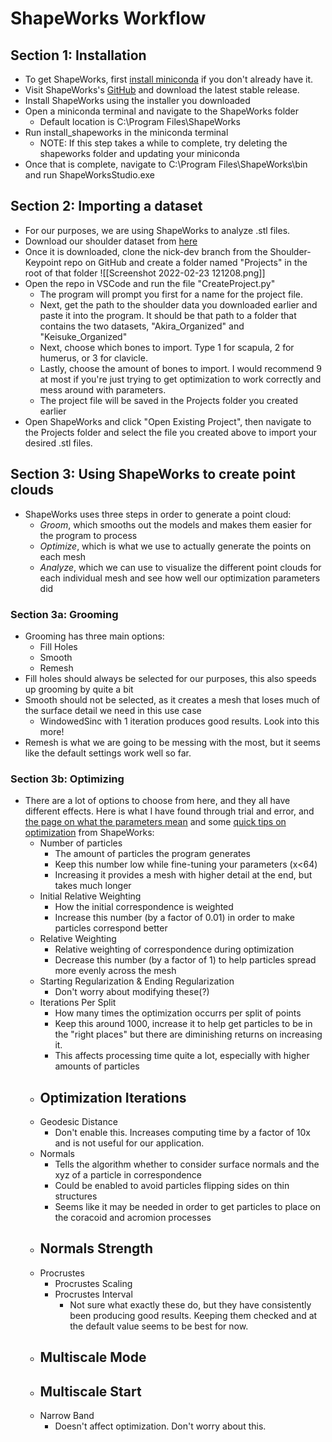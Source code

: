
# ShapeWorks Workflow
## Section 1: Installation
- To get ShapeWorks, first [install miniconda](https://docs.conda.io/en/latest/miniconda.html) if you don't already have it.
- Visit ShapeWorks's [GitHub](https://github.com/SCIInstitute/ShapeWorks/releases) and download the latest stable release.
- Install ShapeWorks using the installer you downloaded
- Open a miniconda terminal and navigate to the ShapeWorks folder
	- Default location is C:\\Program Files\\ShapeWorks
- Run install_shapeworks in the miniconda terminal
	- NOTE: If this step takes a while to complete, try deleting the shapeworks folder and updating your miniconda
- Once that is complete, navigate to C:\\Program Files\\ShapeWorks\\bin and run ShapeWorksStudio.exe

## Section 2: Importing a dataset
- For our purposes, we are using ShapeWorks to analyze .stl files. 
- Download our shoulder dataset from [here](https://www.dropbox.com/sh/mp15p8qoanhzwyd/AAAkmvp1IcqS9lWDwHOM2_Sna?dl=0)
- Once it is downloaded, clone the nick-dev branch from the Shoulder-Keypoint repo on GitHub and create a folder named "Projects" in the root of that folder
![[Screenshot 2022-02-23 121208.png]]
- Open the repo in VSCode and run the file "CreateProject.py"
	- The program will prompt you first for a name for the project file.
	- Next, get the path to the shoulder data you downloaded earlier and paste it into the program. It should be that path to a folder that contains the two datasets, "Akira_Organized" and "Keisuke_Organized"
	- Next, choose which bones to import. Type 1 for scapula, 2 for humerus, or 3 for clavicle.
	- Lastly, choose the amount of bones to import. I would recommend 9 at most if you're just trying to get optimization to work correctly and mess around with parameters.
	- The project file will be saved in the Projects folder you created earlier
- Open ShapeWorks and click "Open Existing Project", then navigate to the Projects folder and select the file you created above to import your desired .stl files.

## Section 3: Using ShapeWorks to create point clouds
- ShapeWorks uses three steps in order to generate a point cloud:
	- *Groom*, which smooths out the models and makes them easier for the program to process
	- *Optimize*, which is what we use to actually generate the points on each mesh
	- *Analyze*, which we can use to visualize the different point clouds for each individual mesh and see how well our optimization parameters did

### Section 3a: Grooming
- Grooming has three main options:
	- Fill Holes
	- Smooth
	- Remesh
- Fill holes should always be selected for our purposes, this also speeds up grooming by quite a bit
- Smooth should not be selected, as it creates a mesh that loses much of the surface detail we need in this use case
	- WindowedSinc with 1 iteration produces good results. Look into this more!
- Remesh is what we are going to be messing with the most, but it seems like the default settings work well so far.

### Section 3b: Optimizing
- There are a lot of options to choose from here, and they all have different effects. Here is what I have found through trial and error, and [the page on what the parameters mean](http://sciinstitute.github.io/ShapeWorks/workflow/optimize.html#xml-parameter-file) and some [quick tips on optimization](http://sciinstitute.github.io/ShapeWorks/workflow/optimize.html#parameter-dictionary-in-python) from ShapeWorks:
	- Number of particles
		- The amount of particles the program generates
		- Keep this number low while fine-tuning your parameters (x<64)
		- Increasing it provides a mesh with higher detail at the end, but takes much longer
	- Initial Relative Weighting
		- How the initial correspondence is weighted
		- Increase this number (by a factor of 0.01) in order to make particles correspond better
	- Relative Weighting
		- Relative weighting of correspondence during optimization
		- Decrease this number (by a factor of 1) to help particles spread more evenly across the mesh
	- Starting Regularization & Ending Regularization
		- Don't worry about modifying these(?)
	- Iterations Per Split
		- How many times the optimization occurrs per split of points
		- Keep this around 1000, increase it to help get particles to be in the "right places" but there are diminishing returns on increasing it.
		- This affects processing time quite a lot, especially with higher amounts of particles
	- Optimization Iterations
		- 
	- Geodesic Distance
		- Don't enable this. Increases computing time by a factor of 10x and is not useful for our application. 
	- Normals
		- Tells the algorithm whether to consider surface normals and the xyz of a particle in correspondence
		- Could be enabled to avoid particles flipping sides on thin structures
		- Seems like it may be needed in order to get particles to place on the coracoid and acromion processes
	- Normals Strength
		- 
	- Procrustes
		- Procrustes Scaling
		- Procrustes Interval
			- Not sure what exactly these do, but they have consistently been producing good results. Keeping them checked and at the default value seems to be best for now. 
	- Multiscale Mode
		- 
	- Multiscale Start
		- 
	- Narrow Band
		- Doesn't affect optimization. Don't worry about this.